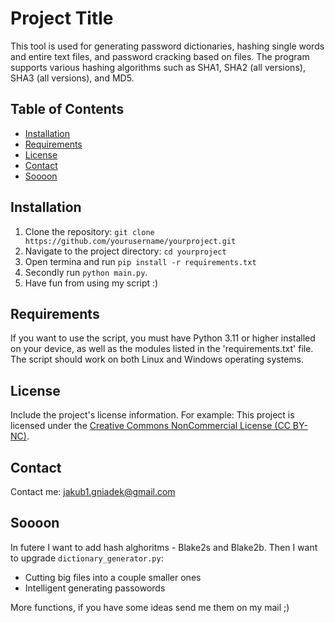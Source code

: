 # Project Title

This tool is used for generating password dictionaries, hashing single words and entire text files, and password cracking based on files. The program supports various hashing algorithms such as SHA1, SHA2 (all versions), SHA3 (all versions), and MD5.

## Table of Contents

- [Installation](#installation)
- [Requirements](#requirements)
- [License](#license)
- [Contact](#contact)
- [Soooon](#soooon)

## Installation

1. Clone the repository: `git clone https://github.com/yourusername/yourproject.git`
2. Navigate to the project directory: `cd yourproject`
3. Open termina and run `pip install -r requirements.txt`
4. Secondly run `python main.py`.
5. Have fun from using my script :)

## Requirements

If you want to use the script, you must have Python 3.11 or higher installed on your device, as well as the modules listed in the 'requirements.txt' file. The script should work on both Linux and Windows operating systems.

## License

Include the project's license information. For example: This project is licensed under the [Creative Commons NonCommercial License (CC BY-NC)](https://creativecommons.org/licenses/by-nc/4.0/deed.en).

## Contact

Contact me: jakub1.gniadek@gmail.com

## Soooon

In futere I want to add hash alghoritms - Blake2s and Blake2b. Then I want to upgrade `dictionary_generator.py`:
- Cutting big files into a couple smaller ones
- Intelligent generating passowords

More functions, if you have some ideas send me them on my mail ;)